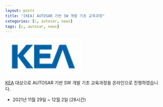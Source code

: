 ```yaml
---
layout: posts
title: "[KEA] AUTOSAR 기반 SW 개발 기초 교육과정"
categories: [c, autosar, news]
tags: [c, autosar, news]
---
```


![KEA logo](/assets/img/post/kea_logo.png)

[KEA](https://www.gokea.org/) 대상으로 AUTOSAR 기반 SW 개발 기초 교육과정을 온라인으로 진행하였습니다.

- 2021년 11월 29일 ~ 12월 2일 (28시간)




